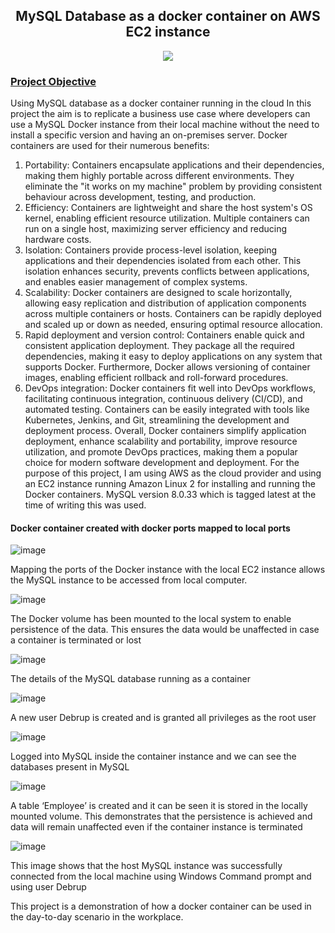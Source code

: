 
<H2 align="center">MySQL Database as a docker container on AWS EC2 instance</H2>


<p align="center">
<img src="https://github.com/DataCounsel/docker_mysql/assets/71335870/29a5e836-cbb5-45fd-b57f-b04f92691cd4">
</p>

### <ins>Project Objective</ins>

Using MySQL database as a docker container running in the cloud
In this project the aim is to replicate a business use case where developers can use a MySQL Docker instance from their local machine without the need to install a specific version and having an on-premises server. Docker containers are used for their numerous benefits:
1. Portability: Containers encapsulate applications and their dependencies, making them highly portable across different environments. They eliminate the "it works on my machine" problem by providing consistent behaviour across development, testing, and production.
2. Efficiency: Containers are lightweight and share the host system's OS kernel, enabling efficient resource utilization. Multiple containers can run on a single host, maximizing server efficiency and reducing hardware costs.
3. Isolation: Containers provide process-level isolation, keeping applications and their dependencies isolated from each other. This isolation enhances security, prevents conflicts between applications, and enables easier management of complex systems.
4. Scalability: Docker containers are designed to scale horizontally, allowing easy replication and distribution of application components across multiple containers or hosts. Containers can be rapidly deployed and scaled up or down as needed, ensuring optimal resource allocation.
5. Rapid deployment and version control: Containers enable quick and consistent application deployment. They package all the required dependencies, making it easy to deploy applications on any system that supports Docker. Furthermore, Docker allows versioning of container images, enabling efficient rollback and roll-forward procedures.
6. DevOps integration: Docker containers fit well into DevOps workflows, facilitating continuous integration, continuous delivery (CI/CD), and automated testing. Containers can be easily integrated with tools like Kubernetes, Jenkins, and Git, streamlining the development and deployment process.
Overall, Docker containers simplify application deployment, enhance scalability and portability, improve resource utilization, and promote DevOps practices, making them a popular choice for modern software development and deployment. 
For the purpose of this project, I am using AWS as the cloud provider and using an EC2 instance running Amazon Linux 2 for installing and running the Docker containers. MySQL version 8.0.33 which is tagged latest at the time of writing this was used.


#### Docker container created with docker ports mapped to local ports 
![image](https://github.com/DataCounsel/docker_mysql/assets/71335870/16c6ea40-e2b5-4817-9e07-3ebcaa57a700)

Mapping the ports of the Docker instance with the local EC2 instance allows the MySQL instance to be accessed from local computer.  

![image](https://github.com/DataCounsel/docker_mysql/assets/71335870/48c2c475-7ee1-4605-8a54-bb70bc530552)

The Docker volume has been mounted to the local system to enable persistence of the data. This ensures the data would be unaffected in case a container is terminated or lost

![image](https://github.com/DataCounsel/docker_mysql/assets/71335870/c8f0c000-6a90-411e-a78e-b89995997d30)

The details of the MySQL database running as a container 

![image](https://github.com/DataCounsel/docker_mysql/assets/71335870/0ce8e6d3-1e02-4c82-81c5-701f52aca52a)

A new user Debrup is created and is granted all privileges as the root user

![image](https://github.com/DataCounsel/docker_mysql/assets/71335870/f197044a-3f5a-4389-a6c1-cda6ed19fa55)

Logged into MySQL inside the container instance and we can see the databases present in MySQL

![image](https://github.com/DataCounsel/docker_mysql/assets/71335870/1a0a5af0-c046-4d65-8016-a2d955438fb6)

A table ‘Employee’ is created and it can be seen it is stored in the locally mounted volume. This demonstrates that the persistence is achieved and data will remain unaffected even if the container instance is terminated

![image](https://github.com/DataCounsel/docker_mysql/assets/71335870/ee03c4cd-2231-4add-85f3-3c8475bb78c3)

This image shows that the host MySQL instance was successfully connected from the local machine using Windows Command prompt and using user Debrup

This project is a demonstration of how a docker container can be used in the day-to-day scenario in the workplace.







